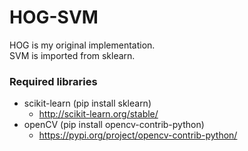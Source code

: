 # HOG-SVM
HOG is my original implementation.  
SVM is imported from sklearn.  
### Required libraries
 * scikit-learn (pip install sklearn) 
   * http://scikit-learn.org/stable/
 * openCV (pip install opencv-contrib-python)
   * https://pypi.org/project/opencv-contrib-python/
 